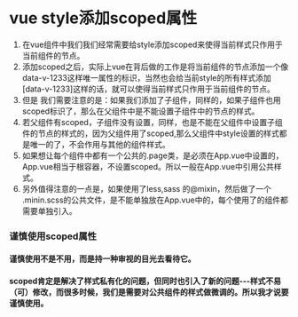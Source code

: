 # vue style添加scoped属性
1. 在vue组件中我们我们经常需要给style添加scoped来使得当前样式只作用于当前组件的节点。
2. 添加scoped之后，实际上vue在背后做的工作是将当前组件的节点添加一个像data-v-1233这样唯一属性的标识，当然也会给当前style的所有样式添加[data-v-1233]这样的话，就可以使得当前样式只作用于当前组件的节点。
3. 但是 我们需要注意的是：如果我们添加了子组件，同样的，如果子组件也用scoped标识了，那么在父组件中是不能设置子组件中的节点的样式。
4. 若父组件有scoped，子组件没有设置，同样，也是不能在父组件中设置子组件的节点的样式的，因为父组件用了scoped,那么父组件中style设置的样式都是唯一的了，不会作用与其他的组件样式。
5. 如果想让每个组件中都有一个公共的.page类，是必须在App.vue中设置的，App.vue相当于根容器，不设置scoped。所以一般在App.vue中引用公共样式。
6. 另外值得注意的一点是，如果使用了less,sass 的@mixin，然后做了一个 .minin.scss的公共文件，是不能单独放在App.vue中的，每个使用了的组件都需要单独引入。
###  谨慎使用scoped属性
#### 谨慎使用不是不用，而是持一种审视的目光去看待它。
#### scoped肯定是解决了样式私有化的问题，但同时也引入了新的问题---样式不易（可）修改，而很多时候，我们是需要对公共组件的样式做微调的。所以我才说要谨慎使用。